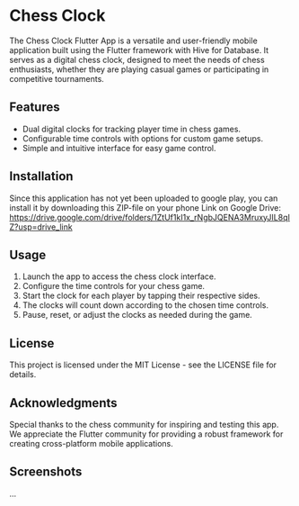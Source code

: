 # Chess Clock
The Chess Clock Flutter App is a versatile and user-friendly mobile application built using the Flutter framework with Hive for Database. It serves as a digital chess clock, designed to meet the needs of chess enthusiasts, whether they are playing casual games or participating in competitive tournaments.

## Features
- Dual digital clocks for tracking player time in chess games.
- Configurable time controls with options for custom game setups.
- Simple and intuitive interface for easy game control.

## Installation
Since this application has not yet been uploaded to google play, you can install it by downloading this ZIP-file on your phone 
Link on Google Drive: https://drive.google.com/drive/folders/1ZtUf1kI1x_rNgbJQENA3MruxyJIL8qIZ?usp=drive_link

## Usage
1. Launch the app to access the chess clock interface.
2. Configure the time controls for your chess game.
3. Start the clock for each player by tapping their respective sides.
4. The clocks will count down according to the chosen time controls.
5. Pause, reset, or adjust the clocks as needed during the game.

## License
This project is licensed under the MIT License - see the LICENSE file for details.

## Acknowledgments
Special thanks to the chess community for inspiring and testing this app.
We appreciate the Flutter community for providing a robust framework for creating cross-platform mobile applications.

## Screenshots
...
